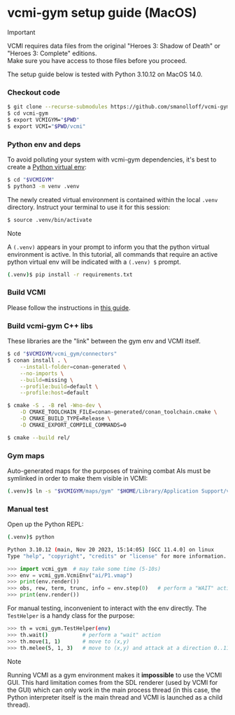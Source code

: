 # vcmi-gym setup guide (MacOS)

> [!IMPORTANT]
> VCMI requires data files from the original "Heroes 3: Shadow of Death" or
> "Heroes 3: Complete" editions. <br>Make sure you have access to those files
> before you proceed.

The setup guide below is tested with Python 3.10.12 on MacOS 14.0.

### Checkout code

```bash
$ git clone --recurse-submodules https://github.com/smanolloff/vcmi-gym.git
$ cd vcmi-gym
$ export VCMIGYM="$PWD"
$ export VCMI="$PWD/vcmi"
```

### Python env and deps

To avoid polluting your system with vcmi-gym dependencies, it's best to create
a [Python virtual env](https://docs.python.org/3/library/venv.html):

```bash
$ cd "$VCMIGYM"
$ python3 -m venv .venv
```

The newly created virtual environment is contained within the local `.venv`
directory. Instruct your terminal to use it for this session:

```bash
$ source .venv/bin/activate
```
> [!NOTE]
> A `(.venv)` appears in your prompt to inform you that the python virtual
> environment is active. In this tutorial, all commands that require an active
> python virtual env will be indicated with a `(.venv) $` prompt.

```bash
(.venv)$ pip install -r requirements.txt
```

### Build VCMI

Please follow the instructions in [this guide](https://github.com/smanolloff/vcmi/blob/mmai/docs/setup_macos.md).

### Build vcmi-gym C++ libs

These libraries are the "link" between the gym env and VCMI itself.

```bash
$ cd "$VCMIGYM/vcmi_gym/connectors"
$ conan install . \
    --install-folder=conan-generated \
    --no-imports \
    --build=missing \
    --profile:build=default \
    --profile:host=default

$ cmake -S . -B rel -Wno-dev \
    -D CMAKE_TOOLCHAIN_FILE=conan-generated/conan_toolchain.cmake \
    -D CMAKE_BUILD_TYPE=Release \
    -D CMAKE_EXPORT_COMPILE_COMMANDS=0

$ cmake --build rel/
```

### Gym maps

Auto-generated maps for the purposes of training combat AIs must be symlinked
in order to make them visible in VCMI:

```bash
(.venv)$ ln -s "$VCMIGYM/maps/gym" "$HOME/Library/Application Support/vcmi/Maps/gym"
```

### Manual test

Open up the Python REPL:

```bash
(.venv)$ python

Python 3.10.12 (main, Nov 20 2023, 15:14:05) [GCC 11.4.0] on linux
Type "help", "copyright", "credits" or "license" for more information.
```

```python
>>> import vcmi_gym  # may take some time (5-10s)
>>> env = vcmi_gym.VcmiEnv("ai/P1.vmap")
>>> print(env.render())
>>> obs, rew, term, trunc, info = env.step(0)   # perform a "WAIT" action
>>> print(env.render())
```

For manual testing, inconvenient to interact with the env directly. The `TestHelper` is a handy class for the purpose:

```bash
>>> th = vcmi_gym.TestHelper(env)
>>> th.wait()           # perform a "wait" action
>>> th.move(1, 1)       # move to (x,y)
>>> th.melee(5, 1, 3)   # move to (x,y) and attack at a direction 0..11 (see hexaction.h in VCMI)
```

> [!NOTE]
> Running VCMI as a gym environment makes it **impossible** to use the VCMI GUI.
> This hard limitation comes from the SDL renderer (used by VCMI for the GUI)
> which can only work in the main process thread (in this case, the Python
> interpreter itself is the main thread and VCMI is launched as a child thread).

